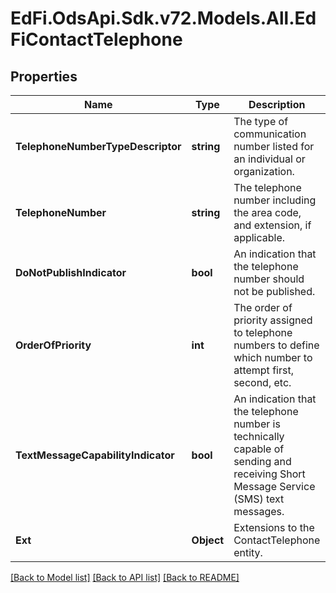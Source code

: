 # EdFi.OdsApi.Sdk.v72.Models.All.EdFiContactTelephone

## Properties

Name | Type | Description | Notes
------------ | ------------- | ------------- | -------------
**TelephoneNumberTypeDescriptor** | **string** | The type of communication number listed for an individual or organization. | 
**TelephoneNumber** | **string** | The telephone number including the area code, and extension, if applicable. | 
**DoNotPublishIndicator** | **bool** | An indication that the telephone number should not be published. | [optional] 
**OrderOfPriority** | **int** | The order of priority assigned to telephone numbers to define which number to attempt first, second, etc. | [optional] 
**TextMessageCapabilityIndicator** | **bool** | An indication that the telephone number is technically capable of sending and receiving Short Message Service (SMS) text messages. | [optional] 
**Ext** | **Object** | Extensions to the ContactTelephone entity. | [optional] 

[[Back to Model list]](../../README.md#documentation-for-models) [[Back to API list]](../../README.md#documentation-for-api-endpoints) [[Back to README]](../../README.md)

